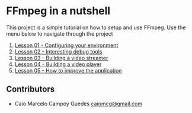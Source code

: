 # FFmpeg in a nutshell

This project is a simple tutorial on how to setup and use FFmpeg. Use the menu below to navigate through the project

1. [Lesson 01 - Configuring your environment](https://github.com/caiomcg/ffins/tree/master/lesson01)
2. [Lesson 02 - Interesting debug tools](https://github.com/caiomcg/ffins/tree/master/lesson02)
3. [Lesson 03 - Building a video streamer](https://github.com/caiomcg/ffins/tree/master/lesson03)
4. [Lesson 04 - Building a video player](https://github.com/caiomcg/ffins/tree/master/lesson04)
5. [Lesson 05 - How to improve the application](https://github.com/caiomcg/ffins/tree/master/lesson05)


## Contributors

* Caio Marcelo Campoy Guedes <caiomcg@gmail.com>
